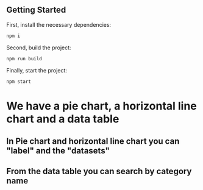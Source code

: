 ## Getting Started

First, install the necessary dependencies:

```bash
npm i
```

Second, build the project:

```bash
npm run build
```

Finally, start the project:

```bash
npm start
```

# We have a pie chart, a horizontal line chart and a data table

## In Pie chart and horizontal line chart you can "label" and the "datasets"

## From the data table you can search by category name
